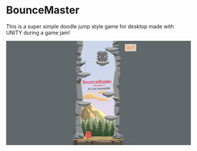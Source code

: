 # BounceMaster
This is a super simple doodle jump style game for desktop made with UNITY during a game jam!

![alt text](https://github.com/beamcode/bounce_master/blob/main/bounceMaster.png)
